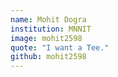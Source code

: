 ```yaml
---
name: Mohit Dogra
institution: MNNIT
image: mohit2598
quote: "I want a Tee."
github: mohit2598
---
```


